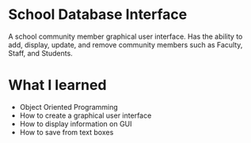 # School Database Interface
A school community member graphical user interface. Has the ability to add, display, update, and remove community members such as Faculty, Staff, and Students.

# What I learned
* Object Oriented Programming
* How to create a graphical user interface
* How to display information on GUI
* How to save from text boxes
